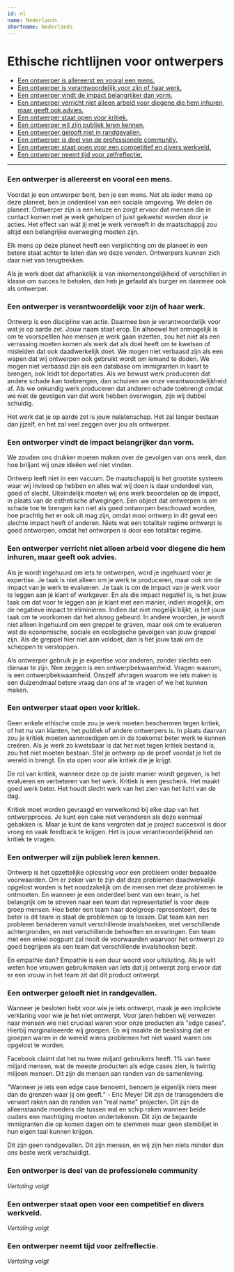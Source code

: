 ```yaml
---
id: nl
name: Nederlands
shortname: Nederlands
---
```


# Ethische richtlijnen voor ontwerpers

* [Een ontwerper is allereerst en vooral een mens.](#een-ontwerper-is-allereerst-en-vooral-een-mens)
* [Een ontwerper is verantwoordelijk voor zijn of haar werk.](#een-ontwerper-is-verantwoordelijk-voor-zijn-of-haar-werk)
* [Een ontwerper vindt de impact belangrijker dan vorm.](een-ontwerper-vindt-de-impact-belangrijker-dan-vorm)
* [Een ontwerper verricht niet alleen arbeid voor diegene die hem inhuren, maar geeft ook advies.](#een-ontwerper-verricht-niet-alleen-arbeid-voor-diegene-die-hem-inhuren-maar-geeft-ook-advies)
* [Een ontwerper staat open voor kritiek.](#een-ontwerper-staat-open-voor-kritiek)
* [Een ontwerper wil zijn publiek leren kennen.](#een-ontwerper-wil-zijn-publiek-leren-kennen)
* [Een ontwerper gelooft niet in randgevallen.](#een-ontwerper-gelooft-niet-in-randgevallen)
* [Een ontwerper is deel van de professionele community.](#een-ontwerper-is-deel-van-de-professionele-community)
* [Een ontwerper staat open voor een competitief en divers werkveld.](#een-ontwerper-staat-open-voor-een-competitief-en-divers-werkveld)
* [Een ontwerper neemt tijd voor zelfreflectie.](#een-ontwerper-neemt-tijd-voor-zelfreflectie)

***

### Een ontwerper is allereerst en vooral een mens.

Voordat je een ontwerper bent, ben je een mens. Net als ieder mens op deze planeet, ben je onderdeel van een sociale omgeving. We delen de planeet. Ontwerper zijn is een keuze en zorgt ervoor dat mensen die in contact komen met je werk geholpen of juist gekwetst worden door je acties. Het effect van wát jij met je werk verweeft in de maatschappij zou altijd een belangrijke overweging moeten zijn.

Elk mens op deze planeet heeft een verplichting om de planeet in een betere staat achter te laten dan we deze vonden. Ontwerpers kunnen zich daar niet van terugtrekken.

Als je werk doet dat afhankelijk is van inkomensongelijkheid of verschillen in klasse om succes te behalen, dan heb je gefaald als burger en daarmee ook als ontwerper.

### Een ontwerper is verantwoordelijk voor zijn of haar werk.

Ontwerp is een discipline van actie. Daarmee ben je verantwoordelijk voor wat je op aarde zet. Jouw naam staat erop. En alhoewel het onmogelijk is om te voorspelllen hoe mensen je werk gaan inzetten, zou het niet als een verrassing moeten komen als werk dat als doel heeft om te kwetsen of misleiden dat ook daadwerkelijk doet. We mogen niet verbaasd zijn als een wapen dat wij ontwerpen ook gebruikt wordt om iemand te doden. We mogen niet verbaasd zijn als een database om immigranten in kaart te brengen, ook leidt tot deportaties. Als we bewust werk produceren dat andere schade kan toebrengen, dan schuiven we onze verantwoordelijkheid af. Als we onkundig werk produceren dat anderen schade toebrengt omdat we niet de gevolgen van dat werk hebben overwogen, zijn wij dubbel schuldig.

Het werk dat je op aarde zet is jouw nalatenschap. Het zal langer bestaan dan jijzelf, en het zal veel zeggen over jou als ontwerper.

### Een ontwerper vindt de impact belangrijker dan vorm.

We zouden ons drukker moeten maken over de gevolgen van ons werk, dan hoe briljant wij onze ideëen wel niet vinden.

Ontwerp leeft niet in een vacuum. De maatschappij is het grootste systeem waar wij invloed op hebben en alles wat wij doen is daar onderdeel van, goed of slecht. Uiteindelijk moeten wij ons werk beoordelen op de impact, in plaats van de esthetische afwegingen. Een object dat ontwerpen is om schade toe te brengen kan niet als goed ontworpen beschouwd worden, hoe prachtig het er ook uit mag zijn, omdat mooi ontwerp in dit geval een slechte impact heeft of anderen. Niets wat een totalitair regime ontwerpt is goed ontworpen, omdat het ontworpen is door een totalitair regime.

### Een ontwerper verricht niet alleen arbeid voor diegene die hem inhuren, maar geeft ook advies.

Als je wordt ingehuurd om iets te ontwerpen, word je ingehuurd voor je expertise. Je taak is niet alleen om je werk te produceren, maar ook om de impact van je werk te evalueren. Je taak is om de impact van je werk voor te leggen aan je klant of werkgever. En als die impact negatief is, is het jouw taak om dat voor te leggen aan je klant met een manier, indien mogelijk, om de negatieve impact te eliminieren. Indien dat niet mogelijk blijkt, is het jouw taak om te voorkomen dat het alsnog gebeurd. In andere woorden, je wordt niet alleen ingehuurd om een greppel te graven, maar ook om te evalueren wat de economische, sociale en ecologische gevolgen van jouw greppel zijn. Als de greppel hier niet aan voldoet, dan is het jouw taak om de scheppen te verstoppen.

Als ontwerper gebruik je je expertise voor anderen, zonder slechts een dienaar te zijn. Nee zeggen is een ontwerpbekwaamheid. Vragen waarom, is een ontwerpbekwaamheid. Onszelf afvragen waarom we iets maken is een duizendmaal betere vraag dan ons af te vragen of we het kunnen maken.

### Een ontwerper staat open voor kritiek.

Geen enkele ethische code zou je werk moeten beschermen tegen kritiek, of het nu van klanten, het publiek of andere ontwerpers is. In plaats daarvan zou je kritiek moeten aanmoedigen om in de toekomst beter werk te kunnen creëren. Als je werk zo kwetsbaar is dat het niet tegen kritiek bestand is, zou het niet moeten bestaan. Stel je ontwerp op de proef voordat je het de wereld in brengt. En sta open voor alle kritiek die je krijgt.

De rol van kritiek, wanneer deze op de juiste manier wordt gegeven, is het evalueren en verbeteren van het werk. Kritiek is een geschenk. Het maakt goed werk beter. Het houdt slecht werk van het zien van het licht van de dag.

Kritiek moet worden gevraagd en verwelkomd bij elke stap van het ontwerpproces. Je kunt een cake niet veranderen als deze eenmaal gebakken is. Maar je kunt de kans vergroten dat je project succesvol is door vroeg en vaak feedback te krijgen. Het is jouw verantwoordelijkheid om kritiek te vragen.

### Een ontwerper wil zijn publiek leren kennen.

Ontwerp is het opzettelijke oplossing voor een probleem onder bepaalde voorwaarden. Om er zeker van te zijn dat deze problemen daadwerkelijk opgelost worden is het noodzakelijk om de mensen met deze problemen te ontmoeten. En wanneer je een onderdeel bent van een team, is het belangrijk om te streven naar een team dat representatief is voor deze groep mensen. Hoe beter een team haar doelgroep representeert, des te beter is dit team in staat de problemen op te lossen. Dat team kan een probleem benaderen vanuit verschillende invalshoeken, met verschillende achtergronden, en met verschillende behoeften en ervaringen. Een team met een enkel oogpunt zal nooit de voorwaarden waarvoor het ontwerpt zo goed begrijpen als een team dat verschillende invalshoeken bezit.

En empathie dan? Empathie is een duur woord voor uitsluiting. Als je wilt weten hoe vrouwen gebruikmaken van iets dat jij ontwerpt zorg ervoor dat er een vrouw in het team zit dat dit product ontwerpt.

### Een ontwerper gelooft niet in randgevallen.

Wanneer je besloten hebt voor wie je iets ontwerpt, maak je een impliciete verklaring voor wie je het níet ontwerpt. Voor jaren hebben wij verwezen naar mensen wie niet cruciaal waren voor onze producten als "edge cases". Hierbij marginaliseerde wij groepen. En wij maakte de beslissing dat er groepen waren in de wereld wiens problemen het niet waard waren om opgelost te worden.

Facebook claimt dat het nu twee miljard gebruikers heeft. 1% van twee miljard mensen, wat de meeste producten als edge cases zien, is twintig miljoen mensen. Dit zijn de mensen aan randen van de samenleving.

"Wanneer je iets een edge case benoemt, benoem je eigenlijk niets meer dan de grenzen waar jij om geeft." - Eric Meyer Dit zijn de transgenders die verwart raken aan de randen van "real name" projecten. Dit zijn de alleenstaande moeders die tussen wal en schip raken wanneer beide ouders een machtiging moeten ondertekenen. Dit zijn de bejaarde immigranten die op komen dagen om te stemmen maar geen stembiljet in hun eigen taal kunnen krijgen.

Dit zijn geen randgevallen. Dit zijn mensen, en wij zijn hen niets minder dan ons beste werk verschuldigt.

### Een ontwerper is deel van de professionele community

*Vertaling volgt*

### Een ontwerper staat open voor een competitief en divers werkveld.

*Vertaling volgt*

### Een ontwerper neemt tijd voor zelfreflectie.

*Vertaling volgt*